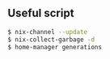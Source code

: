## Useful script
```sh
$ nix-channel --update
$ nix-collect-garbage -d
$ home-manager generations
```
